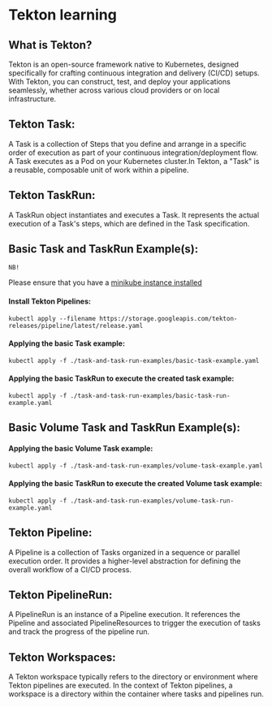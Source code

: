 # Tekton learning

## What is Tekton?

Tekton is an open-source framework native to Kubernetes, designed specifically for crafting continuous integration and delivery (CI/CD) setups. With Tekton, you can construct, test, and deploy your applications seamlessly, whether across various cloud providers or on local infrastructure.

## Tekton Task:

A Task is a collection of Steps that you define and arrange in a specific order of execution as part of your continuous integration/deployment flow. A Task executes as a Pod on your Kubernetes cluster.In Tekton, a "Task" is a reusable, composable unit of work within a pipeline.

## Tekton TaskRun:

A TaskRun object instantiates and executes a Task.
It represents the actual execution of a Task's steps, which are defined in the Task specification.

## Basic Task and TaskRun Example(s):

`NB!`

Please ensure that you have a [minikube instance installed](https://minikube.sigs.k8s.io/docs/start/)

#### Install Tekton Pipelines:

```
kubectl apply --filename https://storage.googleapis.com/tekton-releases/pipeline/latest/release.yaml
```

#### Applying the basic Task example:

```
kubectl apply -f ./task-and-task-run-examples/basic-task-example.yaml
```

#### Applying the basic TaskRun to execute the created task example:

```
kubectl apply -f ./task-and-task-run-examples/basic-task-run-example.yaml
```

## Basic Volume Task and TaskRun Example(s):

#### Applying the basic Volume Task example:

```
kubectl apply -f ./task-and-task-run-examples/volume-task-example.yaml
```

#### Applying the basic TaskRun to execute the created Volume task example:

```
kubectl apply -f ./task-and-task-run-examples/volume-task-run-example.yaml
```

## Tekton Pipeline:

A Pipeline is a collection of Tasks organized in a sequence or parallel execution order. It provides a higher-level abstraction for defining the overall workflow of a CI/CD process.

## Tekton PipelineRun:

A PipelineRun is an instance of a Pipeline execution. It references the Pipeline and associated PipelineResources to trigger the execution of tasks and track the progress of the pipeline run.

## Tekton Workspaces:

A Tekton workspace typically refers to the directory or environment where Tekton pipelines are executed.
In the context of Tekton pipelines, a workspace is a directory within the container where tasks and pipelines run.
